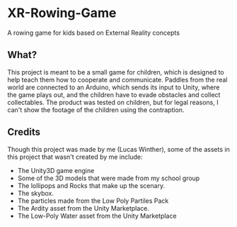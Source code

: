 # XR-Rowing-Game
A rowing game for kids based on External Reality concepts
## What?
This project is meant to be a small game for children, which is designed to help teach them how to cooperate and communicate. Paddles from the real world are connected to an Arduino, which sends its input to Unity, where the game plays out, and the children have to evade obstacles and collect collectables. The product was tested on children, but for legal reasons, I can't show the footage of the children using the contraption.

## Credits
Though this project was made by me (Lucas Winther), some of the assets in this project that wasn't created by me include:
* The Unity3D game engine
* Some of the 3D models that were made from my school group
* The lollipops and Rocks that make up the scenary.
* The skybox.
* The particles made from the Low Poly Partiles Pack
* The Ardity asset from the Unity Marketplace.
* The Low-Poly Water asset from the Unity Marketplace
